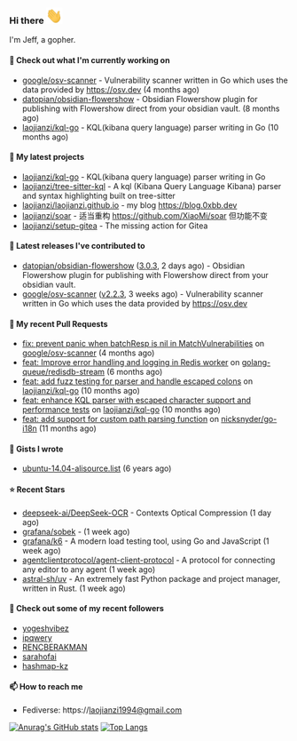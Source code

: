 ### Hi there <img src="https://raw.githubusercontent.com/laojianzi/laojianzi/main/wave.gif" width="30px">

I'm Jeff, a gopher.

#### 👷 Check out what I'm currently working on

- [google/osv-scanner](https://github.com/google/osv-scanner) - Vulnerability scanner written in Go which uses the data provided by https://osv.dev (4 months ago)
- [datopian/obsidian-flowershow](https://github.com/datopian/obsidian-flowershow) - Obsidian Flowershow plugin for publishing with Flowershow direct from your obsidian vault. (8 months ago)
- [laojianzi/kql-go](https://github.com/laojianzi/kql-go) - KQL(kibana query language) parser writing in Go (10 months ago)

#### 🌱 My latest projects

- [laojianzi/kql-go](https://github.com/laojianzi/kql-go) - KQL(kibana query language) parser writing in Go
- [laojianzi/tree-sitter-kql](https://github.com/laojianzi/tree-sitter-kql) - A kql (Kibana Query Language Kibana) parser and syntax highlighting built on tree-sitter
- [laojianzi/laojianzi.github.io](https://github.com/laojianzi/laojianzi.github.io) - my blog https://blog.0xbb.dev
- [laojianzi/soar](https://github.com/laojianzi/soar) - 适当重构 https://github.com/XiaoMi/soar 但功能不变
- [laojianzi/setup-gitea](https://github.com/laojianzi/setup-gitea) - The missing action for Gitea

#### 🔭 Latest releases I've contributed to

- [datopian/obsidian-flowershow](https://github.com/datopian/obsidian-flowershow) ([3.0.3](https://github.com/datopian/obsidian-flowershow/releases/tag/3.0.3), 2 days ago) - Obsidian Flowershow plugin for publishing with Flowershow direct from your obsidian vault.
- [google/osv-scanner](https://github.com/google/osv-scanner) ([v2.2.3](https://github.com/google/osv-scanner/releases/tag/v2.2.3), 3 weeks ago) - Vulnerability scanner written in Go which uses the data provided by https://osv.dev

#### 🔨 My recent Pull Requests

- [fix: prevent panic when batchResp is nil in MatchVulnerabilities](https://github.com/google/osv-scanner/pull/1922) on [google/osv-scanner](https://github.com/google/osv-scanner) (4 months ago)
- [feat: Improve error handling and logging in Redis worker](https://github.com/golang-queue/redisdb-stream/pull/31) on [golang-queue/redisdb-stream](https://github.com/golang-queue/redisdb-stream) (6 months ago)
- [feat: add fuzz testing for parser and handle escaped colons](https://github.com/laojianzi/kql-go/pull/10) on [laojianzi/kql-go](https://github.com/laojianzi/kql-go) (10 months ago)
- [feat: enhance KQL parser with escaped character support and performance tests](https://github.com/laojianzi/kql-go/pull/8) on [laojianzi/kql-go](https://github.com/laojianzi/kql-go) (10 months ago)
- [feat: add support for custom path parsing function](https://github.com/nicksnyder/go-i18n/pull/346) on [nicksnyder/go-i18n](https://github.com/nicksnyder/go-i18n) (11 months ago)

#### 📓 Gists I wrote

- [ubuntu-14.04-alisource.list](https://gist.github.com/07e2a6bf71a7457b6bd0526b174e744d) (6 years ago)

#### ⭐ Recent Stars

- [deepseek-ai/DeepSeek-OCR](https://github.com/deepseek-ai/DeepSeek-OCR) - Contexts Optical Compression (1 day ago)
- [grafana/sobek](https://github.com/grafana/sobek) -  (1 week ago)
- [grafana/k6](https://github.com/grafana/k6) - A modern load testing tool, using Go and JavaScript (1 week ago)
- [agentclientprotocol/agent-client-protocol](https://github.com/agentclientprotocol/agent-client-protocol) -  A protocol for connecting any editor to any agent (1 week ago)
- [astral-sh/uv](https://github.com/astral-sh/uv) - An extremely fast Python package and project manager, written in Rust. (1 week ago)

#### 👯 Check out some of my recent followers

- [yogeshvibez](https://github.com/yogeshvibez)
- [ipqwery](https://github.com/ipqwery)
- [RENCBERAKMAN](https://github.com/RENCBERAKMAN)
- [sarahofai](https://github.com/sarahofai)
- [hashmap-kz](https://github.com/hashmap-kz)

#### 📫 How to reach me

- Fediverse: https://laojianzi1994@gmail.com


[![Anurag's GitHub stats](https://github-readme-stats.vercel.app/api?username=laojianzi&count_private=true&show_icons=true&theme=vue-dark&include_all_commits=true)](https://github.com/laojianzi/laojianzi)
[![Top Langs](https://github-readme-stats.vercel.app/api/top-langs/?username=laojianzi&theme=vue-dark)](https://github.com/laojianzi/laojianzi)
